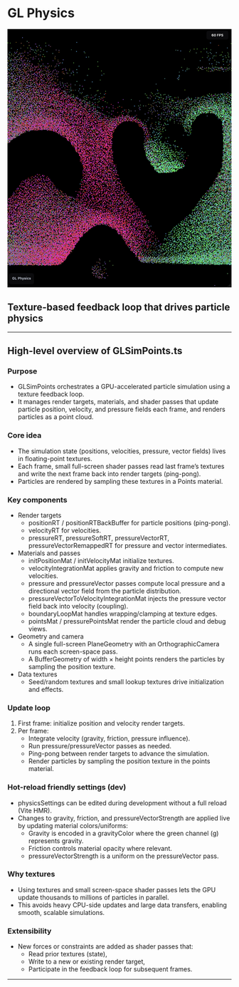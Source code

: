 # GL Physics

![Screenshot](screenshot.png)

## Texture-based feedback loop that drives particle physics

---

## High-level overview of GLSimPoints.ts

### Purpose

- GLSimPoints orchestrates a GPU-accelerated particle simulation using a texture feedback loop.
- It manages render targets, materials, and shader passes that update particle position, velocity, and pressure fields each frame, and renders particles as a point cloud.

### Core idea

- The simulation state (positions, velocities, pressure, vector fields) lives in floating-point textures.
- Each frame, small full-screen shader passes read last frame’s textures and write the next frame back into render targets (ping-pong).
- Particles are rendered by sampling these textures in a Points material.

### Key components

- Render targets
  - positionRT / positionRTBackBuffer for particle positions (ping-pong).
  - velocityRT for velocities.
  - pressureRT, pressureSoftRT, pressureVectorRT, pressureVectorRemappedRT for pressure and vector intermediates.
- Materials and passes
  - initPositionMat / initVelocityMat initialize textures.
  - velocityIntegrationMat applies gravity and friction to compute new velocities.
  - pressure and pressureVector passes compute local pressure and a directional vector field from the particle distribution.
  - pressureVectorToVelocityIntegrationMat injects the pressure vector field back into velocity (coupling).
  - boundaryLoopMat handles wrapping/clamping at texture edges.
  - pointsMat / pressurePointsMat render the particle cloud and debug views.
- Geometry and camera
  - A single full-screen PlaneGeometry with an OrthographicCamera runs each screen-space pass.
  - A BufferGeometry of width × height points renders the particles by sampling the position texture.
- Data textures
  - Seed/random textures and small lookup textures drive initialization and effects.

### Update loop

1. First frame: initialize position and velocity render targets.
2. Per frame:
   - Integrate velocity (gravity, friction, pressure influence).
   - Run pressure/pressureVector passes as needed.
   - Ping-pong between render targets to advance the simulation.
   - Render particles by sampling the position texture in the points material.

### Hot-reload friendly settings (dev)

- physicsSettings can be edited during development without a full reload (Vite HMR).
- Changes to gravity, friction, and pressureVectorStrength are applied live by updating material colors/uniforms:
  - Gravity is encoded in a gravityColor where the green channel (g) represents gravity.
  - Friction controls material opacity where relevant.
  - pressureVectorStrength is a uniform on the pressureVector pass.

### Why textures

- Using textures and small screen-space shader passes lets the GPU update thousands to millions of particles in parallel.
- This avoids heavy CPU-side updates and large data transfers, enabling smooth, scalable simulations.

### Extensibility

- New forces or constraints are added as shader passes that:
  - Read prior textures (state),
  - Write to a new or existing render target,
  - Participate in the feedback loop for subsequent frames.

---
